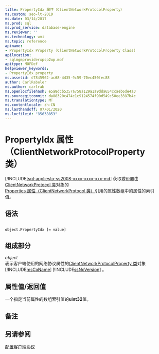 ```yaml
---
title: PropertyIdx 属性（ClientNetworkProtocolProperty）
ms.custom: seo-lt-2019
ms.date: 03/14/2017
ms.prod: sql
ms.prod_service: database-engine
ms.reviewer: ''
ms.technology: wmi
ms.topic: reference
apiname:
- PropertyIdx Property (ClientNetworkProtocolProperty Class)
apilocation:
- sqlmgmproviderxpsp2up.mof
apitype: MOFDef
helpviewer_keywords:
- PropertyIdx property
ms.assetid: d7845962-ac68-4435-9c59-70ec450fec88
author: CarlRabeler
ms.author: carlrab
ms.openlocfilehash: e5a8dcb5357a758a129a1a9dda654ccaeb6de4a3
ms.sourcegitcommit: da88320c474c1c9124574f90d549c50ee3387b4c
ms.translationtype: MT
ms.contentlocale: zh-CN
ms.lasthandoff: 07/01/2020
ms.locfileid: "85638853"
---
```

# <a name="propertyidx-property-clientnetworkprotocolproperty-class"></a>PropertyIdx 属性（ClientNetworkProtocolProperty 类）
[!INCLUDE[tsql-appliesto-ss2008-xxxx-xxxx-xxx-md](../../../includes/applies-to-version/sqlserver.md)]
  获取或设置由[ClientNetworkProtocol 类](../../../relational-databases/wmi-provider-configuration-classes/clientnetworkprotocol-class/clientnetworkprotocol-class.md)对象的[Properties 属性（ClientNetworkProtocol 类）](../../../relational-databases/wmi-provider-configuration-classes/clientnetworkprotocol-class/properties-property-clientnetworkprotocol-class.md)引用的属性数组中的属性的索引值。  
  
## <a name="syntax"></a>语法  
  
```  
  
object.PropertyIdx [= value]  
```  
  
## <a name="parts"></a>组成部分  
 *object*  
 表示客户端使用的网络协议属性的[ClientNetworkProtocolProperty 类](../../../relational-databases/wmi-provider-configuration-classes/clientnetworkprotocolproperty-class/clientnetworkprotocolproperty-class.md)对象 [!INCLUDE[msCoName](../../../includes/msconame-md.md)] [!INCLUDE[ssNoVersion](../../../includes/ssnoversion-md.md)] 。  
  
## <a name="property-valuereturn-value"></a>属性值/返回值  
 一个指定当前属性的数组索引值的**uint32**值。  
  
## <a name="remarks"></a>备注  
  
## <a name="see-also"></a>另请参阅  
 [配置客户端协议](../../../database-engine/configure-windows/configure-client-protocols.md)  
  
  
